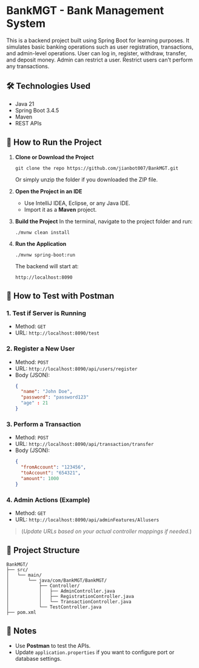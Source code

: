 # BankMGT - Bank Management System

This is a backend project built using Spring Boot for learning purposes. It simulates basic banking operations such as user registration, transactions, and admin-level operations.
User can log in, register, withdraw, transfer, and deposit money.
Admin can restrict a user. Restrict users can't perform any transactions.

## 🛠 Technologies Used

- Java 21
- Spring Boot 3.4.5
- Maven
- REST APIs

## 🚀 How to Run the Project

1. **Clone or Download the Project**
   ```
   git clone the repo https://github.com/jianbot007/BankMGT.git
   ```
   Or simply unzip the folder if you downloaded the ZIP file.

2. **Open the Project in an IDE**
   - Use IntelliJ IDEA, Eclipse, or any Java IDE.
   - Import it as a **Maven** project.

3. **Build the Project**
   In the terminal, navigate to the project folder and run:
   ```
   ./mvnw clean install
   ```

4. **Run the Application**
   ```
   ./mvnw spring-boot:run
   ```

   The backend will start at:  
   ```
   http://localhost:8090
   ```

## 📮 How to Test with Postman

### 1. Test if Server is Running
- Method: `GET`  
- URL: `http://localhost:8090/test`

### 2. Register a New User
- Method: `POST`  
- URL: `http://localhost:8090/api/users/register`  
- Body (JSON):
   ```json
   {
     "name": "John Doe",
     "password": "password123"
     "age" : 21
   }
   ```

### 3. Perform a Transaction
- Method: `POST`  
- URL: `http://localhost:8090/api/transaction/transfer`  
- Body (JSON):
   ```json
   {
     "fromAccount": "123456",
     "toAccount": "654321",
     "amount": 1000
   }
   ```

### 4. Admin Actions (Example)
- Method: `GET`  
- URL: `http://localhost:8090/api/adminFeatures/Allusers`

> (*Update URLs based on your actual controller mappings if needed.*)

## 📁 Project Structure

```
BankMGT/
├── src/
│   └── main/
│       └── java/com/BankMGT/BankMGT/
│           ├── Controller/
│           │   ├── AdminController.java
│           │   ├── RegistrationController.java
│           │   └── TransactionController.java
│           └── TestController.java
├── pom.xml
```

## 📝 Notes

- Use **Postman** to test the APIs.
- Update `application.properties` if you want to configure port or database settings.
